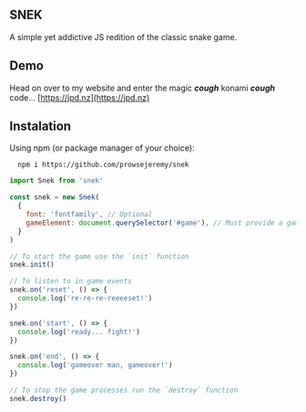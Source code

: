 ## SNEK

A simple yet addictive JS redition of the classic snake game.

## Demo

Head on over to my website and enter the magic ***cough*** konami ***cough*** code...
[https://jpd.nz](https://jpd.nz)

## Instalation

Using npm (or package manager of your choice):
~~~ terminal
  npm i https://github.com/prowsejeremy/snek
~~~

~~~js
import Snek from 'snek'

const snek = new Snek(
  {
    font: 'fontfamily', // Optional
    gameElement: document.querySelector('#game'), // Must provide a gameElement
  }
)

// To start the game use the `init` function
snek.init()

// To listen to in game events
snek.on('reset', () => {
  console.log('re-re-re-reeeeset!')
})

snek.on('start', () => {
  console.log('ready... fight!')
})

snek.on('end', () => {
  console.log('gameover man, gameover!')
})

// To stop the game processes run the `destroy` function
snek.destroy()

~~~